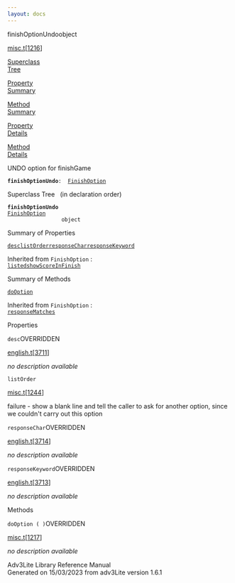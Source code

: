 ```yaml
---
layout: docs
---
```

<span class="title">finishOptionUndo</span><span class="type">object</span>

[misc.t](../file/misc.t.html)\[[1216](../source/misc.t.html#1216)\]

[Superclass  
Tree](#_SuperClassTree_)

[Property  
Summary](#_PropSummary_)

[Method  
Summary](#_MethodSummary_)

[Property  
Details](#_Properties_)

[Method  
Details](#_Methods_)



UNDO option for finishGame

**`finishOptionUndo`**` :   `[`FinishOption`](../object/FinishOption.html)



<span id="_SuperClassTree_"></span>



<span class="hdln">Superclass Tree</span>   (in declaration order)



**`finishOptionUndo`**  
[`FinishOption`](../object/FinishOption.html)  
`                 object`  
<span id="_PropSummary_"></span>



<span class="hdln">Summary of Properties</span>  



[`desc`](#desc)[`listOrder`](#listOrder)[`responseChar`](#responseChar)[`responseKeyword`](#responseKeyword)

Inherited from `FinishOption` :  
[`listed`](../object/FinishOption.html#listed)[`showScoreInFinish`](../object/FinishOption.html#showScoreInFinish)

<span id="_MethodSummary_"></span>



<span class="hdln">Summary of Methods</span>  



[`doOption`](#doOption)

Inherited from `FinishOption` :  
[`responseMatches`](../object/FinishOption.html#responseMatches)

<span id="_Properties_"></span>



<span class="hdln">Properties</span>  



<span id="desc"></span>

`desc`<span class="rem">OVERRIDDEN</span>

[english.t](../file/english.t.html)\[[3711](../source/english.t.html#3711)\]



*no description available*



<span id="listOrder"></span>

`listOrder`

[misc.t](../file/misc.t.html)\[[1244](../source/misc.t.html#1244)\]



failure - show a blank line and tell the caller to ask for another
option, since we couldn't carry out this option



<span id="responseChar"></span>

`responseChar`<span class="rem">OVERRIDDEN</span>

[english.t](../file/english.t.html)\[[3714](../source/english.t.html#3714)\]



*no description available*



<span id="responseKeyword"></span>

`responseKeyword`<span class="rem">OVERRIDDEN</span>

[english.t](../file/english.t.html)\[[3713](../source/english.t.html#3713)\]



*no description available*



<span id="_Methods_"></span>



<span class="hdln">Methods</span>  



<span id="doOption"></span>

`doOption ( )`<span class="rem">OVERRIDDEN</span>

[misc.t](../file/misc.t.html)\[[1217](../source/misc.t.html#1217)\]



*no description available*





Adv3Lite Library Reference Manual  
Generated on 15/03/2023 from adv3Lite version 1.6.1


